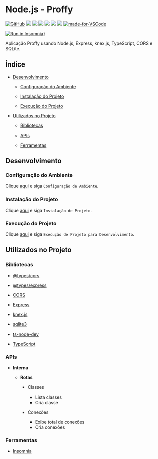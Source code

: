 # Node.js - Proffy

[![GitHub](https://img.shields.io/github/license/mashape/apistatus.svg)](https://github.com/osvaldokalvaitir/nodejs-proffy/blob/master/LICENSE)
![](https://img.shields.io/github/package-json/v/osvaldokalvaitir/nodejs-proffy.svg)
![](https://img.shields.io/github/last-commit/osvaldokalvaitir/nodejs-proffy.svg?color=red)
![](https://img.shields.io/github/languages/top/osvaldokalvaitir/nodejs-proffy.svg?color=yellow)
![](https://img.shields.io/github/languages/count/osvaldokalvaitir/nodejs-proffy.svg?color=lightgrey)
![](https://img.shields.io/github/languages/code-size/osvaldokalvaitir/nodejs-proffy.svg)
![](https://img.shields.io/github/repo-size/osvaldokalvaitir/nodejs-proffy.svg?color=blueviolet)
[![made-for-VSCode](https://img.shields.io/badge/Made%20for-VSCode-1f425f.svg)](https://code.visualstudio.com/)

[![Run in Insomnia}](https://insomnia.rest/images/run.svg)](https://insomnia.rest/run/?label=Proffy&uri=https%3A%2F%2Fraw.githubusercontent.com%2Fosvaldokalvaitir%2Fnodejs-proffy%2Fmaster%2FInsomnia.json)

Aplicação Proffy usando Node.js, Express, knex.js, TypeScript, CORS e SQLite.

## Índice

- [Desenvolvimento](#desenvolvimento)

  - [Configuração do Ambiente](#configuração-do-ambiente)

  - [Instalação do Projeto](#instalação-do-projeto)

  - [Execução do Projeto](#execução-do-projeto)

- [Utilizados no Projeto](#utilizados-no-projeto)

  - [Bibliotecas](#bibliotecas)

  - [APIs](#apis) 
  
  - [Ferramentas](#ferramentas)

## Desenvolvimento

### Configuração do Ambiente

Clique [aqui](https://github.com/osvaldokalvaitir/projects-settings/blob/master/README.md) e siga `Configuração de Ambiente`.

### Instalação do Projeto

Clique [aqui](https://github.com/osvaldokalvaitir/projects-settings/blob/master/nodejs/nodejs.md) e siga `Instalação de Projeto`.

### Execução do Projeto

Clique [aqui](https://github.com/osvaldokalvaitir/projects-settings/blob/master/nodejs/nodejs.md) e siga `Execução de Projeto para Desenvolvimento`.

## Utilizados no Projeto

### Bibliotecas

- [@types/cors](https://github.com/osvaldokalvaitir/projects-settings/blob/master/nodejs/libs/@types-cors.md)

- [@types/express](https://github.com/osvaldokalvaitir/projects-settings/blob/master/nodejs/libs/@types-express.md)

- [CORS](https://github.com/osvaldokalvaitir/projects-settings/blob/master/nodejs/libs/cors.md)

- [Express](https://github.com/osvaldokalvaitir/projects-settings/blob/master/nodejs/libs/express.md)

- [knex.js](https://github.com/osvaldokalvaitir/projects-settings/blob/master/nodejs/libs/knex.md)

- [sqlite3](https://github.com/osvaldokalvaitir/projects-settings/blob/master/nodejs/libs/sqlite3.md)

- [ts-node-dev](https://github.com/osvaldokalvaitir/projects-settings/blob/master/nodejs/libs/ts-node-dev.md)

- [TypeScript](https://github.com/osvaldokalvaitir/projects-settings/blob/master/nodejs/libs/typescript.md)

### APIs

- **Interna**

  - **Rotas**

    - Classes

      - Lista classes
      - Cria classe

    - Conexões

      - Exibe total de conexões
      - Cria conexões

### Ferramentas

- [Insomnia](https://github.com/osvaldokalvaitir/projects-settings/blob/master/api-client/insomnia.md)
